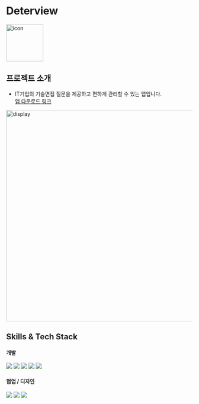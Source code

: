 # Deterview
<img width="100" alt="icon" src="https://user-images.githubusercontent.com/70871997/223934739-7eae3294-35cd-4ba6-ab0a-ac4ff4444a4b.png">

## 프로젝트 소개
* IT기업의 기술면접 질문을 제공하고 편하게 관리할 수 있는 앱입니다.   
[앱 다운로드 링크](https://apps.apple.com/kr/app/%EB%94%94%ED%84%B0%EB%B7%B0/id1667823102)
<img width="569" alt="display" src="https://user-images.githubusercontent.com/70871997/223933152-d954f3fa-f3fe-4128-9b8e-6c5a231e0a01.png">

## Skills & Tech Stack
<p>
  <h4>개발</h4>
      <span>
        <img src="https://img.shields.io/badge/14.0+-FF6000?style=flat-square&logo=iOS&logoColor=white"/>
        <img src="https://img.shields.io/badge/Swift-F05138?style=flat-square&logo=swift&logoColor=white"/>
        <img src="https://img.shields.io/badge/UIkit-0061b7?style=flat-square&logo=UIkit&logoColor=white"/>
        <img src="https://img.shields.io/badge/Xcode 14.2-147EFB?style=flat-square&logo=xcode&logoColor=white"/>
        <img src="https://img.shields.io/badge/Realm-FFCA28?style=flat-square&logo=Realm&logoColor=orange"/>
    </span>
  <br/>
  <h4>협업 / 디자인</h4>
    <span>
      <img src="https://img.shields.io/badge/Github-000000?style=flat-square&logo=github&logoColor=white"/>
      <img src="https://img.shields.io/badge/Discord-0052CC?style=flat-square&logo=Discord&logoColor=white"/>
      <img src="https://img.shields.io/badge/Figma-F24E1E?style=flat-square&logo=Figma&logoColor=white"/>
    </span>
